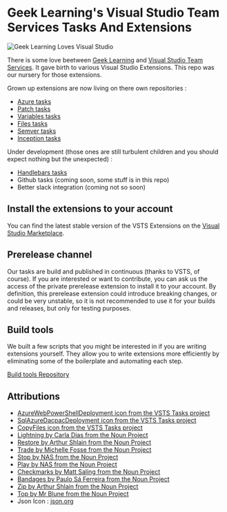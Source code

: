 # Geek Learning's Visual Studio Team Services Tasks And Extensions

![Geek Learning Loves Visual Studio](https://raw.githubusercontent.com/geeklearningio/gl-vsts-tasks/master/Assets/GeekLearningLovesVisualStudio-medium.png)

There is some love beetween [Geek Learning](http://geeklearning.io) and [Visual Studio Team Services](https://www.visualstudio.com/products/visual-studio-team-services-vs). It gave birth to various Visual Studio Extensions. This repo was our nursery for those extensions. 

Grown up extensions are now living on there own repositories :

* [Azure tasks](https://github.com/geeklearningio/gl-vsts-tasks-azure)
* [Patch tasks](https://github.com/geeklearningio/gl-vsts-tasks-file-patch)
* [Variables tasks](https://github.com/geeklearningio/gl-vsts-tasks-variables)
* [Files tasks](https://github.com/geeklearningio/gl-vsts-tasks-files)
* [Semver tasks](https://github.com/geeklearningio/gl-vsts-tasks-semver)
* [Inception tasks](https://github.com/geeklearningio/gl-vsts-tasks-inception)

Under development (those ones are still turbulent children and you should expect nothing but the unexpected) :
* [Handlebars tasks](https://github.com/geeklearningio/gl-vsts-tasks-handlebars)
* Github tasks (coming soon, some stuff is in this repo)
* Better slack integration (coming not so soon)

## Install the extensions to your account

You can find the latest stable version of the VSTS Extensions on the
[Visual Studio Marketplace](https://marketplace.visualstudio.com/search?term=publisher%3A%22Geek%20Learning%22&target=VSTS&sortBy=Relevance).

## Prerelease channel

Our tasks are build and published in continuous (thanks to VSTS, of course). If you are interested or want to contribute, you can ask us the access of the private prerelease extension to install it to your account. By definition, this prerelease extension could introduce breaking changes, or could be very unstable, so it is not recommended to use it for your builds and releases, but only for testing purposes.

## Build tools

We built a few scripts that you might be interested in if you are writing extensions yourself. They allow you to write extensions more efficiently by eliminating some of the boilerplate and automating each step.

[Build tools Repository](https://github.com/geeklearningio/gl-vsts-tasks-build-scripts)

## Attributions

* [AzureWebPowerShellDeployment icon from the VSTS Tasks project](https://github.com/Microsoft/vsts-tasks)
* [SqlAzureDacpacDeployment icon from the VSTS Tasks project](https://github.com/Microsoft/vsts-tasks)
* [CopyFiles icon from the VSTS Tasks project](https://github.com/Microsoft/vsts-tasks)
* [Lightning by Carla Dias from the Noun Project](https://thenounproject.com/search/?q=lightning&i=542899)
* [Restore by Arthur Shlain from the Noun Project](https://thenounproject.com/search/?q=restore&i=52760)
* [Trade by Michelle Fosse from the Noun Project](https://thenounproject.com/search/?q=swap&i=560173)
* [Stop by NAS from the Noun Project](https://thenounproject.com/search/?q=stop&i=55668)
* [Play by NAS from the Noun Project](https://thenounproject.com/search/?q=play&i=55667)
* [Checkmarks by Matt Saling from the Noun Project](https://thenounproject.com/search/?q=Checkmarks&i=202337)
* [Bandages by Paulo Sá Ferreira from the Noun Project](https://thenounproject.com/term/bandages/437437/)
* [Zip by Arthur Shlain from the Noun Project](https://thenounproject.com/search/?q=zip&i=159827)
* [Top by Mr Blune from the Noun Project](https://thenounproject.com/term/inception/22598/)
* Json Icon : [json.org](http://json.org/) 
